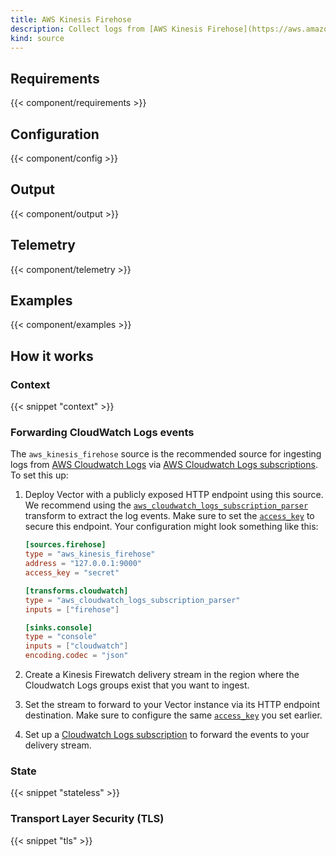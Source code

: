 ```yaml
---
title: AWS Kinesis Firehose
description: Collect logs from [AWS Kinesis Firehose](https://aws.amazon.com/kinesis/data-firehose)
kind: source
---
```


## Requirements

{{< component/requirements >}}

## Configuration

{{< component/config >}}

## Output

{{< component/output >}}

## Telemetry

{{< component/telemetry >}}

## Examples

{{< component/examples >}}

## How it works

### Context

{{< snippet "context" >}}

### Forwarding CloudWatch Logs events

The `aws_kinesis_firehose` source is the recommended source for ingesting logs from [AWS Cloudwatch Logs][cloudwatch_logs] via [AWS Cloudwatch Logs subscriptions][cloudwatch_logs_subscription]. To set this up:

1. Deploy Vector with a publicly exposed HTTP endpoint using this source. We recommend using the [`aws_cloudwatch_logs_subscription_parser`][subscription_parser] transform to extract the log events. Make sure to set the [`access_key`](#access_key) to secure this endpoint. Your configuration might look something like this:

    ```toml
    [sources.firehose]
    type = "aws_kinesis_firehose"
    address = "127.0.0.1:9000"
    access_key = "secret"

    [transforms.cloudwatch]
    type = "aws_cloudwatch_logs_subscription_parser"
    inputs = ["firehose"]

    [sinks.console]
    type = "console"
    inputs = ["cloudwatch"]
    encoding.codec = "json"
    ```

1. Create a Kinesis Firewatch delivery stream in the region where the Cloudwatch Logs groups exist that you want to ingest.

1. Set the stream to forward to your Vector instance via its HTTP endpoint destination. Make sure to configure the same [`access_key`](#access-key) you set earlier.

1. Set up a [Cloudwatch Logs subscription][cloudwatch_logs_subscription] to forward the events to your delivery stream.

### State

{{< snippet "stateless" >}}

### Transport Layer Security (TLS)

{{< snippet "tls" >}}

[cloudwatch_logs]: https://docs.aws.amazon.com/AmazonCloudWatch/latest/logs/WhatIsCloudWatchLogs.html
[cloudwatch_logs_subscription]: https://docs.aws.amazon.com/AmazonCloudWatch/latest/logs/Subscriptions.html
[subscription_parser]: /docs/reference/configuration/transforms/aws_cloudwatch_logs_subscription_parser
